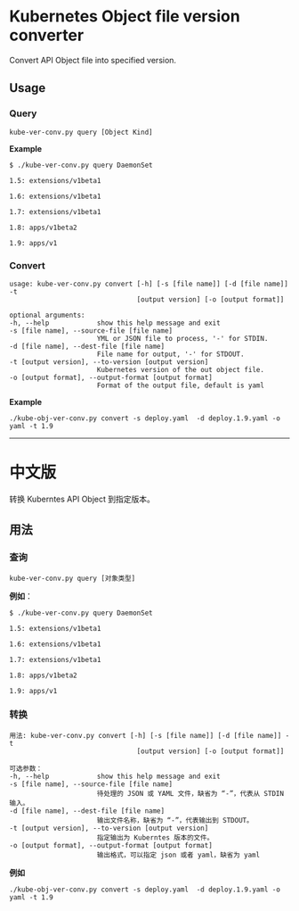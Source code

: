 # Kubernetes Object file version converter

Convert API Object file into specified version.

## Usage

### Query

`kube-ver-conv.py query [Object Kind]`

**Example**

```
$ ./kube-ver-conv.py query DaemonSet

1.5: extensions/v1beta1

1.6: extensions/v1beta1

1.7: extensions/v1beta1

1.8: apps/v1beta2

1.9: apps/v1
```

### Convert

```
usage: kube-ver-conv.py convert [-h] [-s [file name]] [-d [file name]] -t
                                [output version] [-o [output format]]

optional arguments:
-h, --help            show this help message and exit
-s [file name], --source-file [file name]
                      YML or JSON file to process, '-' for STDIN.
-d [file name], --dest-file [file name]
                      File name for output, '-' for STDOUT.
-t [output version], --to-version [output version]
                      Kubernetes version of the out object file.
-o [output format], --output-format [output format]
                      Format of the output file, default is yaml
```

**Example**

`./kube-obj-ver-conv.py convert -s deploy.yaml  -d deploy.1.9.yaml -o yaml -t 1.9`


---

# 中文版


转换 Kuberntes API Object 到指定版本。

## 用法

### 查询

`kube-ver-conv.py query [对象类型]`

**例如**：

```
$ ./kube-ver-conv.py query DaemonSet

1.5: extensions/v1beta1

1.6: extensions/v1beta1

1.7: extensions/v1beta1

1.8: apps/v1beta2

1.9: apps/v1
```

### 转换

```
用法: kube-ver-conv.py convert [-h] [-s [file name]] [-d [file name]] -t
                                [output version] [-o [output format]]

可选参数：
-h, --help            show this help message and exit
-s [file name], --source-file [file name]
                      待处理的 JSON 或 YAML 文件，缺省为 “-”，代表从 STDIN 输入。
-d [file name], --dest-file [file name]
                      输出文件名称，缺省为 “-”，代表输出到 STDOUT。
-t [output version], --to-version [output version]
                      指定输出为 Kuberntes 版本的文件。
-o [output format], --output-format [output format]
                      输出格式，可以指定 json 或者 yaml，缺省为 yaml
```

**例如**

`./kube-obj-ver-conv.py convert -s deploy.yaml  -d deploy.1.9.yaml -o yaml -t 1.9`
